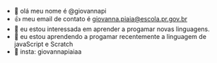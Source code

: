 - 👋 olá meu nome é @giovannapi
- 👍 meu email de contato é giovanna.piaia@escola.pr.gov.br
- 👀 eu estou interessada em aprender a progamar novas linguagens.
- 🌱 eu estou aprendendo a progamar recentemente a linguagem de javaScript e Scratch 
- 💞️ insta: giovannapiaiaa
